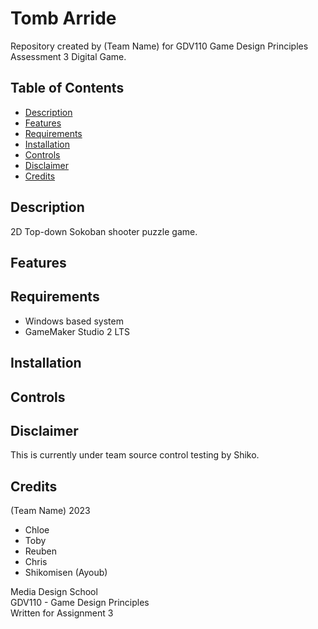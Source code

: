 # Tomb Arride

Repository created by (Team Name) for GDV110 Game Design Principles Assessment 3 Digital Game.  


## Table of Contents

- [Description](#Description)
- [Features](#Features)
- [Requirements](#Requirements)
- [Installation](#Installation)
- [Controls](#Controls)
- [Disclaimer](#Disclaimer)
- [Credits](#Credits)


## Description

2D Top-down Sokoban shooter puzzle game.  


## Features




## Requirements

- Windows based system
- GameMaker Studio 2 LTS


## Installation




## Controls




## Disclaimer

This is currently under team source control testing by Shiko.  


## Credits

(Team Name) 2023
- Chloe
- Toby
- Reuben
- Chris
- Shikomisen (Ayoub)  
  

Media Design School  
GDV110 - Game Design Principles  
Written for Assignment 3  
